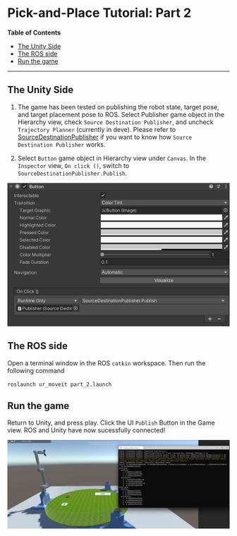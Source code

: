 # Pick-and-Place Tutorial: Part 2

**Table of Contents**
  - [The Unity Side](#the-unity-side)
  - [The ROS side](#the-ros-side)
  - [Run the game](#run-the-game)

---

## The Unity Side

1. The game has been tested on publishing the robot state, target pose, and target placement pose to ROS. Select Publisher game object in the Hierarchy view, check `Source Destination Publisher`, and uncheck `Trajectory Planner` (currently in deve). Please refer to [SourceDestinationPublisher](https://github.com/Unity-Technologies/Unity-Robotics-Hub/blob/main/tutorials/pick_and_place/2_ros_tcp.md) if you want to know how `Source Destination Publisher` works. 

2. Select `Button` game object in Hierarchy view under `Canvas`. In the `Inspector` view, `On click ()`, switch to `SourceDestinationPublisher.Publish`. 

![](images/UI_setup.png)


## The ROS side

Open a terminal window in the ROS `catkin` workspace. Then run the following command 
```
roslaunch ur_moveit part_2.launch
```

## Run the game
Return to Unity, and press play. Click the UI `Publish` Button in the Game view. ROS and Unity have now sucessfully connected! 

![](images/RosUnityIntegration.png)
